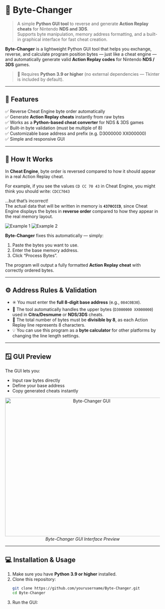 # 🧠 Byte-Changer

> A simple **Python GUI tool** to reverse and generate **Action Replay cheats** for Nintendo **NDS and 3DS**.  
> Supports byte manipulation, memory address formatting, and a built-in graphical interface for fast cheat creation.

**Byte-Changer** is a lightweight Python GUI tool that helps you exchange, reverse, and calculate program position bytes — just like a cheat engine — and automatically generate valid **Action Replay codes** for Nintendo **NDS / 3DS** games.

> 🐍 Requires **Python 3.9 or higher** (no external dependencies — Tkinter is included by default).

---

## 🚀 Features

✅ Reverse Cheat Engine byte order automatically  
✅ Generate **Action Replay cheats** instantly from raw bytes  
✅ Works as a **Python-based cheat converter** for NDS & 3DS games  
✅ Built-in byte validation (must be multiple of 8)  
✅ Customizable base address and prefix (e.g. D3000000 XX000000)  
✅ Simple and responsive GUI  

---

## 🧩 How It Works

In **Cheat Engine**, byte order is reversed compared to how it should appear in a real Action Replay cheat.

For example, if you see the values `CD CC 70 43` in Cheat Engine, you might think you should write: `CDCC7043`  

…but that’s incorrect!  
The actual data that will be written in memory is **`4370CCCD`**, since Cheat Engine displays the bytes in **reverse order** compared to how they appear in the real memory layout.

![Example 1](https://github.com/user-attachments/assets/4a9b1823-380a-4991-94ec-4ea4f9d2e761)
![Example 2](https://github.com/user-attachments/assets/f8c3b2ed-b3ee-40b7-960f-9d4e2bad69a3)

**Byte-Changer** fixes this automatically — simply:
1. Paste the bytes you want to use.
2. Enter the base memory address.
3. Click “Process Bytes”.  

The program will output a fully formatted **Action Replay cheat** with correctly ordered bytes.

---

## ⚙️ Address Rules & Validation

- ✳️ You must enter the **full 8-digit base address** (e.g., `084C0B30`).  
- 🧱 The tool automatically handles the upper bytes (`D3000000 XX000000`) used in **Citra/Desmume** or **NDS/3DS** cheats.  
- 🔢 The total number of bytes must be **divisible by 8**, as each Action Replay line represents 8 characters.  
- 💡 You can use this program as a **byte calculator** for other platforms by changing the line length settings.

---

## 🪟 GUI Preview

The GUI lets you:
- Input raw bytes directly  
- Define your base address  
- Copy generated cheats instantly  

<p align="center">
  <img width="548" height="451" alt="Byte-Changer GUI" src="https://github.com/user-attachments/assets/8a78f992-5868-46e6-9113-c1b5e53c1106" />
  <br>
  <em>Byte-Changer GUI Interface Preview</em>
</p>

---

## 💻 Installation & Usage

1. Make sure you have **Python 3.9 or higher** installed.  
2. Clone this repository:
   ```bash
   git clone https://github.com/yourusername/Byte-Changer.git
   cd Byte-Changer
3. Run the GUI:
   ```bash python bytechanger_gui.py

